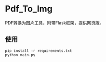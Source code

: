 # Pdf_To_Img

PDF转换为图片工具，附带Flask框架，提供网页版。

## 使用
```shell
pip install -r requirements.txt
python main.py
```